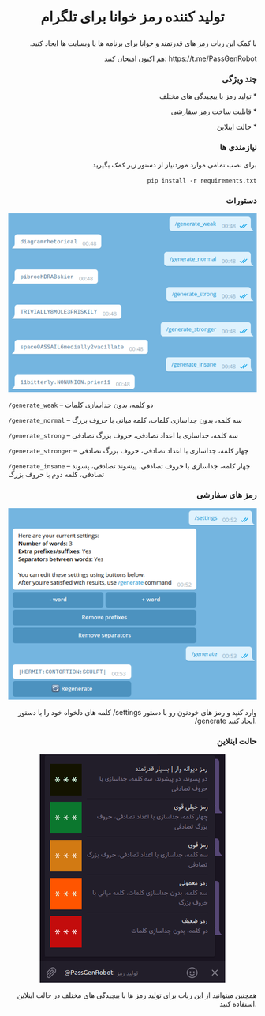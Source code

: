 # <p align="center">  تولید کننده رمز خوانا برای تلگرام #
<p align="right"> .با کمک این ربات رمز های قدرتمند و خوانا برای برنامه ها یا وبسایت ها ایجاد کنید
<p align="right"> هم اکنون امتحان کنید: https://t.me/PassGenRobot

### <p align="right">  چند ویژگی ###

<p align="right"> تولید رمز با پیچیدگی های مختلف *
<p align="right"> قابلیت ساخت رمز سفارشی *
<p align="right"> حالت اینلاین * 

### <p align="right"> نیازمندی ها ###
<p align="right"> برای نصب تمامی موارد موردنیاز از دستور زیر کمک بگیرید
<p align="right"> <code>pip install -r requirements.txt</code>

### <p align="right"> دستورات ###

<p align="center"> <img src="img/readme_presets.png" alt="دستورات درون ربات">

`/generate_weak` – دو کلمه، بدون جداسازی کلمات

`/generate_normal` – سه کلمه، بدون جداسازی کلمات، کلمه میانی با حروف بزرگ

`/generate_strong` – سه کلمه، جداسازی با اعداد تصادفی، حروف بزرگ تصادفی 

`/generate_stronger` – چهار کلمه، جداسازی با اعداد تصادفی، حروف بزرگ تصادفی

`/generate_insane` – چهار کلمه، جداسازی با حروف تصادفی، پیشوند تصادفی، پسوند تصادفی، کلمه دوم با حروف بزرگ

### <p align="right"> رمز های سفارشی ###

<p align="center"> <img src="img/readme_settings.png" alt="تنظیمات رمز سفارشی درون ربات">

<p align="right"> کلمه های دلخواه خود را با دستور /settings وارد کنید و رمز های خودتون رو با دستور /generate ایجاد کنید.

### <p align="right"> حالت اینلاین ###

<p align="center"> <img src="img/readme_inline.png" alt="حالت اینلاین ربات">

<p align="right"> همچنین میتوانید از این ربات برای تولید رمز ها با پیچیدگی های مختلف در حالت اینلاین استفاده کنید.

